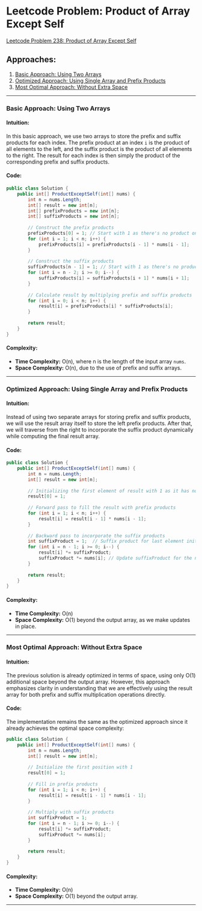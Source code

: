 # Leetcode Problem: Product of Array Except Self

[Leetcode Problem 238: Product of Array Except Self](https://leetcode.com/problems/product-of-array-except-self/)

## Approaches:
1. [Basic Approach: Using Two Arrays](#basic-approach-using-two-arrays)
2. [Optimized Approach: Using Single Array and Prefix Products](#optimized-approach-using-single-array-and-prefix-products)
3. [Most Optimal Approach: Without Extra Space](#most-optimal-approach-without-extra-space)

---

### Basic Approach: Using Two Arrays

#### Intuition:
In this basic approach, we use two arrays to store the prefix and suffix products for each index. The prefix product at an index `i` is the product of all elements to the left, and the suffix product is the product of all elements to the right. The result for each index is then simply the product of the corresponding prefix and suffix products.

#### Code:
```csharp
public class Solution {
    public int[] ProductExceptSelf(int[] nums) {
        int n = nums.Length;
        int[] result = new int[n];
        int[] prefixProducts = new int[n];
        int[] suffixProducts = new int[n];
        
        // Construct the prefix products
        prefixProducts[0] = 1; // Start with 1 as there's no product on the left of the first element
        for (int i = 1; i < n; i++) {
            prefixProducts[i] = prefixProducts[i - 1] * nums[i - 1];
        }
        
        // Construct the suffix products
        suffixProducts[n - 1] = 1; // Start with 1 as there's no product on the right of the last element
        for (int i = n - 2; i >= 0; i--) {
            suffixProducts[i] = suffixProducts[i + 1] * nums[i + 1];
        }
        
        // Calculate result by multiplying prefix and suffix products
        for (int i = 0; i < n; i++) {
            result[i] = prefixProducts[i] * suffixProducts[i];
        }
        
        return result;
    }
}
```

#### Complexity:
- **Time Complexity:** O(n), where n is the length of the input array `nums`.
- **Space Complexity:** O(n), due to the use of prefix and suffix arrays.

---

### Optimized Approach: Using Single Array and Prefix Products

#### Intuition:
Instead of using two separate arrays for storing prefix and suffix products, we will use the result array itself to store the left prefix products. After that, we will traverse from the right to incorporate the suffix product dynamically while computing the final result array.

#### Code:
```csharp
public class Solution {
    public int[] ProductExceptSelf(int[] nums) {
        int n = nums.Length;
        int[] result = new int[n];
        
        // Initializing the first element of result with 1 as it has no left to multiply
        result[0] = 1;
        
        // Forward pass to fill the result with prefix products
        for (int i = 1; i < n; i++) {
            result[i] = result[i - 1] * nums[i - 1];
        }
        
        // Backward pass to incorporate the suffix products
        int suffixProduct = 1;  // Suffix product for last element initialization
        for (int i = n - 1; i >= 0; i--) {
            result[i] *= suffixProduct;
            suffixProduct *= nums[i]; // Update suffixProduct for the next iteration
        }
        
        return result;
    }
}
```

#### Complexity:
- **Time Complexity:** O(n)
- **Space Complexity:** O(1) beyond the output array, as we make updates in place.

---

### Most Optimal Approach: Without Extra Space

#### Intuition:
The previous solution is already optimized in terms of space, using only O(1) additional space beyond the output array. However, this approach emphasizes clarity in understanding that we are effectively using the result array for both prefix and suffix multiplication operations directly.

#### Code: 
The implementation remains the same as the optimized approach since it already achieves the optimal space complexity:
```csharp
public class Solution {
    public int[] ProductExceptSelf(int[] nums) {
        int n = nums.Length;
        int[] result = new int[n];
        
        // Initialize the first position with 1
        result[0] = 1;
        
        // Fill in prefix products
        for (int i = 1; i < n; i++) {
            result[i] = result[i - 1] * nums[i - 1];
        }
        
        // Multiply with suffix products
        int suffixProduct = 1;
        for (int i = n - 1; i >= 0; i--) {
            result[i] *= suffixProduct;
            suffixProduct *= nums[i];
        }
        
        return result;
    }
}
```

#### Complexity:
- **Time Complexity:** O(n)
- **Space Complexity:** O(1) beyond the output array.

---

